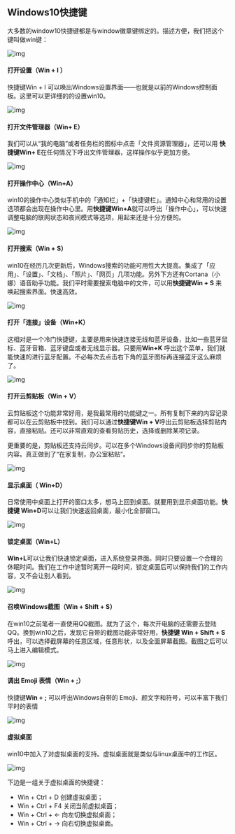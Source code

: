 ## Windows10快捷键

大多数的window10快捷键都是与window徽章键绑定的。描述方便，我们把这个键叫做win键：

![img](https://pics1.baidu.com/feed/e850352ac65c1038022029ba7315ee17b07e8971.jpeg?token=20ccdab5c7c230dfe696b209929d3a50&s=FE2CD74B52FA80714A7DA81A0100C0C3)



#### 打开设置（Win + I ）

快捷键Win + I 可以唤出Windows设置界面——也就是以前的Windows控制面板。这里可以更详细的的设置win10。

![img](https://pics7.baidu.com/feed/6c224f4a20a446238982ecb95a260f0a0df3d7ae.png?token=e397af8eaffaf137ab532a7cb23b6395&s=78AE1472411E45C80CDD2CCA0300F0B2)



#### 打开文件管理器（Win+ E）

我们可以从“我的电脑”或者任务栏的图标中点击「文件资源管理器」，还可以用 **快捷键Win+ E**在任何情况下呼出文件管理器，这样操作似乎更加方便。

![img](https://pics5.baidu.com/feed/5fdf8db1cb134954ae0c67d3944aef5cd1094a04.png?token=499279647b9ad96c2e8bd3d76fbc6dd9&s=D010CC32037C658C465144DA0300A0B2)



#### 打开操作中心（Win+A）

win10的操作中心类似手机中的「通知栏」+「快捷键栏」。通知中心和常用的设置选项都会出现在操作中心里。用**快捷键Win+A**就可以呼出「操作中心」，可以快速调整电脑的联网状态和夜间模式等选项，用起来还是十分方便的。

![img](https://pics0.baidu.com/feed/eaf81a4c510fd9f98cebd4cbe729a92e2934a499.png?token=3dadbb34b60030db39a2ca70cdd09544&s=DA9711C6D27497DC4CEA54060300F0C8)



#### 打开搜索（Win + S）

win10在经历几次更新后，Windows搜索的功能可用性大大提高。集成了「应用」、「设置」、「文档」、「照片」、「网页」几项功能。另外下方还有Cortana（小娜）语音助手功能。我们平时需要搜索电脑中的文件，可以用**快捷键Win + S** 来唤起搜索界面。快速高效。

![img](https://pics2.baidu.com/feed/d62a6059252dd42a7cc08b0bc13f26b1c8eab84a.png?token=6c56657d60e7ae9e804e3dc8b0508c73&s=A5F562224BBFB3C8484B8481030030CA)



#### 打开「连接」设备（Win+K）

这相对是一个冷门快捷键，主要是用来快速连接无线和蓝牙设备，比如一些蓝牙鼠标、蓝牙音箱、蓝牙键盘或者无线显示器。只要用**Win+K** 呼出这个菜单，我们就能快速的进行蓝牙配置。不必每次去点击右下角的蓝牙图标再连接蓝牙这么麻烦了。

![img](https://pics5.baidu.com/feed/14ce36d3d539b60010d3cbe02a54482ec65cb755.png?token=2ce876abf86ce8dee041ab24066b7e69&s=D39710C6CABDABDECEC2580B0300A0C8)



#### 打开云剪贴板（Win + V）

云剪贴板这个功能非常好用，是我最常用的功能键之一。所有复制下来的内容记录都可以在云剪贴板中找到。我们可以通过**快捷键Win + V**呼出云剪贴板选择剪贴内容，直接粘贴。还可以非常直观的查看剪贴历史，选择或删除某项记录。

更重要的是，剪贴板还支持云同步。可以在多个Windows设备间同步你的剪贴板内容。真正做到了“在家复制，办公室粘贴”。

![img](https://pics1.baidu.com/feed/72f082025aafa40fa50338f968607e4b79f019d2.png?token=a2478a726dc50ad8f9fe22a5d18f958e&s=9B975286564446EE660E3D58030010BA)



#### 显示桌面（ Win+D）

日常使用中桌面上打开的窗口太多，想马上回到桌面。就要用到显示桌面功能。**快捷键 Win+D**可以让我们快速返回桌面，最小化全部窗口。

![img](https://pic.rmb.bdstatic.com/5371625aca79c5fd797a8873c613a8fe5197.gif)



#### 锁定桌面（Win+L）

**Win+L**可以让我们快速锁定桌面，进入系统登录界面。同时只要设置一个合理的休眠时间。我们在工作中途暂时离开一段时间，锁定桌面后可以保持我们的工作内容，又不会让别人看到。

![img](https://pic.rmb.bdstatic.com/fd880eac8d0ff96c2217bc93cecb6af32658.gif)



#### 召唤Windows截图（Win + Shift + S）

在win10之前笔者一直使用QQ截图。就为了这个，每次开电脑的还需要去登陆QQ。换到win10之后，发现它自带的截图功能非常好用，**快捷键 Win + Shift + S**呼出，可以选择截屏幕的任意区域，任意形状，以及全面屏幕截图。截图之后可以马上进入编辑模式。

![img](https://pics4.baidu.com/feed/6d81800a19d8bc3e1717fa10438fdb1aa9d345d2.jpeg?token=9800f97a31b7711fe76bd3352410fab1&s=45E4B84419FA864956435C0B030070C8)



#### 调出 Emoji 表情（Win + ;）

快捷键**Win + ;** 可以呼出Windows自带的 Emoji、颜文字和符号，可以丰富下我们平时的表情

![img](https://pics5.baidu.com/feed/4034970a304e251fb7a386e76682b4137f3e5365.jpeg?token=5cc76d7437bee3f62e64392be9eac5f6&s=4AA63C62A1807D4B5E5911C40100A0B1)



#### 虚拟桌面

win10中加入了对虚拟桌面的支持。虚拟桌面就是类似与linux桌面中的工作区。

![img](https://pics1.baidu.com/feed/e4dde71190ef76c6dcec0124591280feaf516788.png?token=cd24bcab58afece3597100e20ddcf1a8&s=2AA4D5030EC6870BAB81D5CA0300E016)

下边是一组关于虚拟桌面的快捷键：

* Win + Ctrl + D 创建虚拟桌面；
* Win + Ctrl + F4 关闭当前虚拟桌面；
* Win + Ctrl + ← 向左切换虚拟桌面；
* Win + Ctrl + → 向右切换虚拟桌面。

